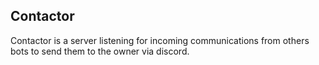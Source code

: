 ## Contactor

Contactor is a server listening for incoming communications from others bots to send them to the owner via discord.